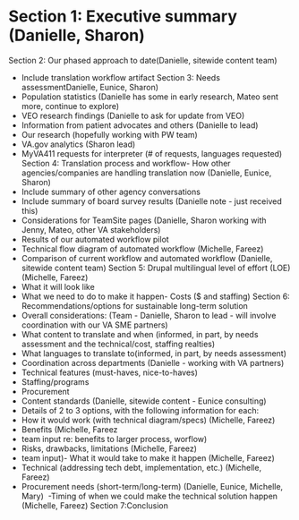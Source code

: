 # Section 1: Executive summary (Danielle, Sharon)
Section 2: Our phased approach to date(Danielle, sitewide content team)
- Include translation workflow artifact
Section 3: Needs assessmentDanielle, Eunice, Sharon)
- Population statistics (Danielle has some in early research, Mateo sent more, continue to explore)
- VEO research findings (Danielle to ask for update from VEO)
- Information from patient advocates and others (Danielle to lead)
- Our research (hopefully working with PW team)
- VA.gov analytics (Sharon lead)
- MyVA411 requests for interpreter (# of requests, languages requested)
Section 4: Translation process and workflow- How other agencies/companies are handling translation now (Danielle, Eunice, Sharon)
- Include summary of other agency conversations
- Include summary of board survey results (Danielle note - just received this)
- Considerations for TeamSite pages (Danielle, Sharon working with Jenny, Mateo, other VA stakeholders)
- Results of our automated workflow pilot
- Technical flow diagram of automated workflow (Michelle, Fareez)
- Comparison of current workflow and automated workflow (Danielle, sitewide content team)
Section 5: Drupal multilingual level of effort (LOE) (Michelle, Fareez)
- What it will look like
- What we need to do to make it happen- Costs ($ and staffing)
Section 6: Recommendations/options for sustainable long-term solution
- Overall considerations: (Team - Danielle, Sharon to lead - will involve coordination with our VA SME partners)
- What content to translate and when (informed, in part, by needs assessment and the technical/cost, staffing realties)
- What languages to translate to(informed, in part, by needs assessment)
- Coordination across departments (Danielle - working with VA partners)
- Technical features (must-haves, nice-to-haves)
- Staffing/programs
- Procurement
- Content standards (Danielle, sitewide content - Eunice consulting)
- Details of 2 to 3 options, with the following information for each:
- How it would work (with technical diagram/specs) (Michelle, Fareez)
- Benefits (Michelle, Fareez 
- team input re: benefits to larger process, worflow)
- Risks, drawbacks, limitations (Michelle, Fareez)
- team input)- What it would take to make it happen (Michelle, Fareez)
- Technical (addressing tech debt, implementation, etc.) (Michelle, Fareez)
- Procurement needs (short-term/long-term) (Danielle, Eunice, Michelle, Mary)
 -Timing of when we could make the technical solution happen (Michelle, Fareez)
Section 7:Conclusion
